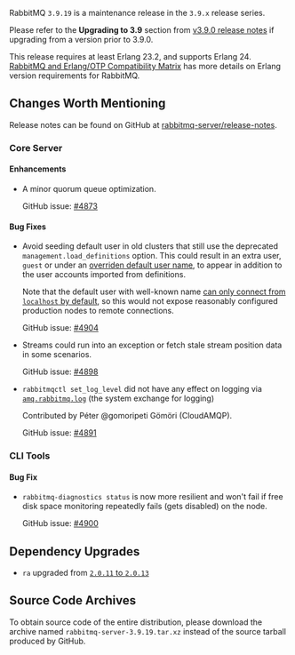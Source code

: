 RabbitMQ `3.9.19` is a maintenance release in the `3.9.x` release series.

Please refer to the **Upgrading to 3.9** section from [v3.9.0 release notes](https://github.com/rabbitmq/rabbitmq-server/releases/tag/v3.9.0) if upgrading from a version prior to 3.9.0.

This release requires at least Erlang 23.2, and supports Erlang 24. [RabbitMQ and Erlang/OTP Compatibility Matrix](https://www.rabbitmq.com/which-erlang.html) has more details on Erlang version requirements for RabbitMQ.


## Changes Worth Mentioning

Release notes can be found on GitHub at [rabbitmq-server/release-notes](https://github.com/rabbitmq/rabbitmq-server/tree/v3.10.x/release-notes).

### Core Server

#### Enhancements

 * A minor quorum queue optimization.

   GitHub issue: [#4873](https://github.com/rabbitmq/rabbitmq-server/pull/4873)

#### Bug Fixes

 * Avoid seeding default user in old clusters that still use the deprecated `management.load_definitions` option.
   This could result in an extra user, `guest` or under an [overriden default user name](https://rabbitmq.com/access-control.html#default-state), to appear
   in addition to the user accounts imported from definitions.

   Note that the default user with well-known name [can only connect from `localhost` by default](https://rabbitmq.com/access-control.html#loopback-users), so
   this would not expose reasonably configured production nodes to remote connections.

   GitHub issue: [#4904](https://github.com/rabbitmq/rabbitmq-server/pull/4904)

 * Streams could run into an exception or fetch stale stream position data in some scenarios.

   GitHub issue: [#4898](https://github.com/rabbitmq/rabbitmq-server/pull/4898)

 * `rabbitmqctl set_log_level` did not have any effect on logging via [`amq.rabbitmq.log`](https://rabbitmq.com/logging.html#log-exchange) (the system exchange for logging)

   Contributed by Péter @gomoripeti Gömöri (CloudAMQP).

   GitHub issue: [#4891](https://github.com/rabbitmq/rabbitmq-server/pull/4891)

### CLI Tools

#### Bug Fix

 * `rabbitmq-diagnostics status` is now more resilient and won't fail if free disk space monitoring
   repeatedly fails (gets disabled) on the node.

   GitHub issue: [#4900](https://github.com/rabbitmq/rabbitmq-server/pull/4900)

## Dependency Upgrades

 * `ra` upgraded from [`2.0.11` to `2.0.13`](https://github.com/rabbitmq/ra/compare/v2.0.11...v2.0.13)


## Source Code Archives

To obtain source code of the entire distribution, please download the archive named `rabbitmq-server-3.9.19.tar.xz`
instead of the source tarball produced by GitHub.
